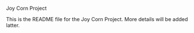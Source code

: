 Joy Corn Project

This is the README file for the Joy Corn Project. More details will be added latter.
